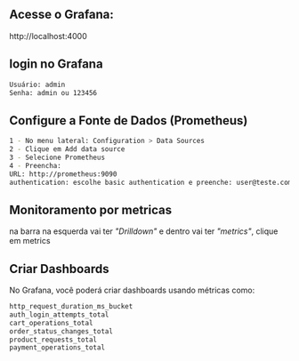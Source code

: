 ## Acesse o Grafana:
http://localhost:4000

## login no Grafana
```bash
Usuário: admin
Senha: admin ou 123456
```

##  Configure a Fonte de Dados (Prometheus)
```bash
1 - No menu lateral: Configuration > Data Sources
2 - Clique em Add data source
3 - Selecione Prometheus
4 - Preencha:
URL: http://prometheus:9090
authentication: escolhe basic authentication e preenche: user@teste.com e senha123
```

## Monitoramento por metricas
na barra na esquerda vai ter *"Drilldown"* e dentro vai ter *"metrics"*, clique em metrics

## Criar Dashboards
No Grafana, você poderá criar dashboards usando métricas como:
```bash
http_request_duration_ms_bucket
auth_login_attempts_total
cart_operations_total
order_status_changes_total
product_requests_total
payment_operations_total
```